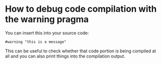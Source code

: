 # How to debug code compilation with the warning pragma

You can insert this into your source code:
```
#warning "this is a message"
```

This can be useful to check whether that code portion is being
compiled at all and you can also print things into the compilation
output.
